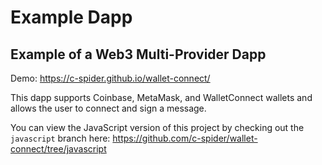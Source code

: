 # Example Dapp
## Example of a Web3 Multi-Provider Dapp

Demo: https://c-spider.github.io/wallet-connect/

This dapp supports Coinbase, MetaMask, and WalletConnect wallets and allows the user to connect and sign a message.

You can view the JavaScript version of this project by checking out the `javascript` branch here: https://github.com/c-spider/wallet-connect/tree/javascript
